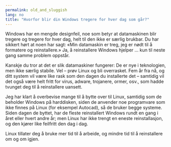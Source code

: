 ```yaml
---
permalink: old_and_sluggish
lang: no
title: "Hvorfor blir din Windows tregere for hver dag som går?"
---
```


Windows har en mengde designfeil, noe som betyr at datamaskinen blir tregere og tregere for hver dag, helt til den ikke er særlig brukbar. Du har sikkert hørt at noen har sagt: «Min datamaskin er treg, jeg er nødt til å formatere og reinstallere.» Ja, å reinstallere Windows hjelper … kun til neste gang samme problem oppstår.

Kanskje du tror at det er slik datamaskiner fungerer: De er nye i teknologien, men ikke særlig stabile. Vel – prøv Linux og bli overrasket. Fem år fra nå, og ditt system vil være like rask som den dagen du installerte det – samtidig vil det også være helt fritt for virus, adware, trojanere, ormer, osv., som hadde tvunget deg til å reinstallere uansett.

Jeg har klart å overbevise mange til å bytte over til Linux, samtidig som de beholder Windows på harddisken, siden de anvender noe programvare som ikke finnes på Linux (for eksempel Autocad), så de bruker begge systeme. Siden dagen de byttet, har de fleste reinstallert Windows rundt en gang i året eller hvert andre år; men Linux har ikke trengt en eneste reinstallasjon, og den kjører like feilfritt den dag i dag.

Linux tillater deg å bruke mer tid til å arbeide, og mindre tid til å reinstallere om og om igjen.




